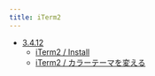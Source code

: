 ```yaml
---
title: iTerm2
---
```



- [3.4.12](./3.4.12/index.md)
    - [iTerm2 / Install](/d/2021/10/30/iTerm2_をインストールする.md)
    - [iTerm2 / カラーテーマを変える](/d/2022/01/07/iTerm2_のカラーテーマを変える.md)




